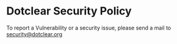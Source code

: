 # Dotclear Security Policy

To report a Vulnerability or a security issue, please send a mail to <security@dotclear.org>
